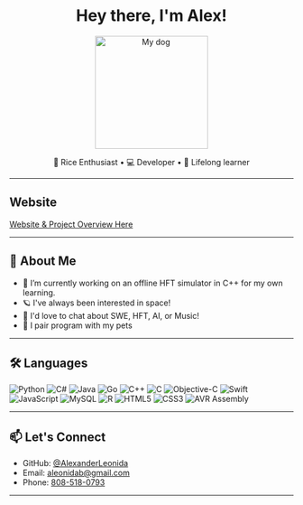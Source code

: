 <h1 align="center">Hey there, I'm Alex!</h1>

<p align="center">
  <img src="./dog.png" alt="My dog" width="200"/>
</p>

<p align="center">
  🍚 Rice Enthusiast • 💻 Developer • 🚀 Lifelong learner
</p>

---

## Website

[Website & Project Overview Here](https://alexleonida.dev)

---

## 🧠 About Me

- 💸 I’m currently working on an offline HFT simulator in C++ for my own learning.
- 🪐 I've always been interested in space!
- 💬 I'd love to chat about SWE, HFT, AI, or Music!
- 🐾 I pair program with my pets

---

## 🛠️ Languages

![Python](https://img.shields.io/badge/-Python-3776AB?logo=python&logoColor=white&style=for-the-badge)
![C#](https://img.shields.io/badge/-C%23-239120?logo=c-sharp&logoColor=white&style=for-the-badge)
![Java](https://img.shields.io/badge/-Java-007396?logo=java&logoColor=white&style=for-the-badge)
![Go](https://img.shields.io/badge/-Go-00ADD8?logo=go&logoColor=white&style=for-the-badge)
![C++](https://img.shields.io/badge/-C++-00599C?logo=c%2B%2B&logoColor=white&style=for-the-badge)
![C](https://img.shields.io/badge/-C-A8B9CC?logo=c&logoColor=white&style=for-the-badge)
![Objective-C](https://img.shields.io/badge/-Objective--C-438EFF?logo=apple&logoColor=white&style=for-the-badge)
![Swift](https://img.shields.io/badge/-Swift-FA7343?logo=swift&logoColor=white&style=for-the-badge)
![JavaScript](https://img.shields.io/badge/-JavaScript-F7DF1E?logo=javascript&logoColor=black&style=for-the-badge)
![MySQL](https://img.shields.io/badge/-MySQL-4479A1?logo=mysql&logoColor=white&style=for-the-badge)
![R](https://img.shields.io/badge/-R-276DC3?logo=r&logoColor=white&style=for-the-badge)
![HTML5](https://img.shields.io/badge/-HTML5-E34F26?logo=html5&logoColor=white&style=for-the-badge)
![CSS3](https://img.shields.io/badge/-CSS3-1572B6?logo=css3&logoColor=white&style=for-the-badge)
![AVR Assembly](https://img.shields.io/badge/-AVR%20Assembly-555555?logo=microchip&logoColor=white&style=for-the-badge)

---

## 📫 Let's Connect

- GitHub: [@AlexanderLeonida](https://github.com/AlexanderLeonida)
- Email: [aleonidab@gmail.com](mailto:aleonidab@gmail.com)
- Phone: [808-518-0793](tel:8085180793)
---
